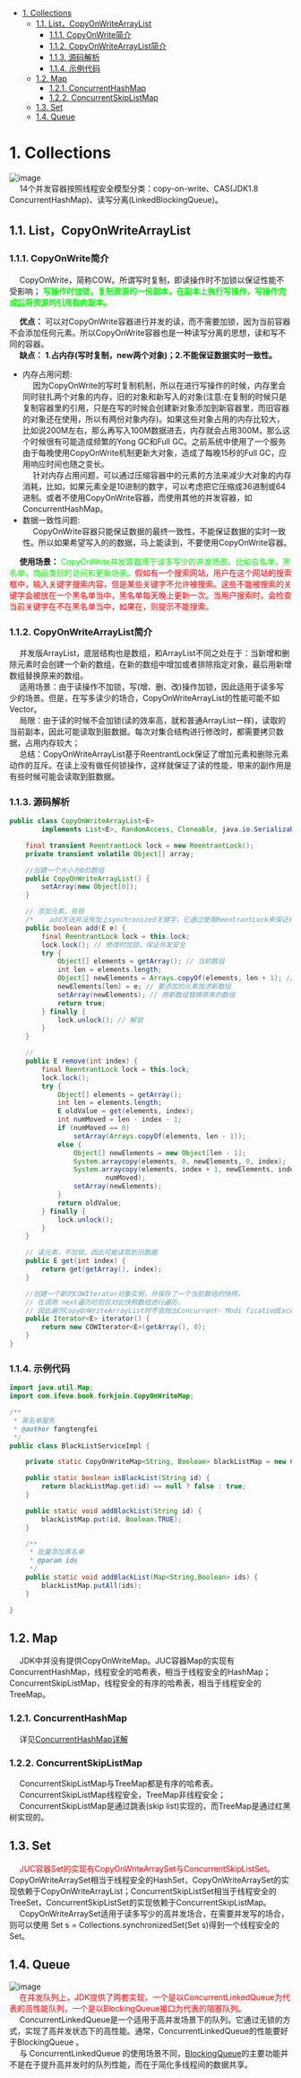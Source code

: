 

<!-- TOC -->

- [1. Collections](#1-collections)
    - [1.1. List，CopyOnWriteArrayList](#11-listcopyonwritearraylist)
        - [1.1.1. CopyOnWrite简介](#111-copyonwrite简介)
        - [1.1.2. CopyOnWriteArrayList简介](#112-copyonwritearraylist简介)
        - [1.1.3. 源码解析](#113-源码解析)
        - [1.1.4. 示例代码](#114-示例代码)
    - [1.2. Map](#12-map)
        - [1.2.1. ConcurrentHashMap](#121-concurrenthashmap)
        - [1.2.2. ConcurrentSkipListMap](#122-concurrentskiplistmap)
    - [1.3. Set](#13-set)
    - [1.4. Queue](#14-queue)

<!-- /TOC -->

# 1. Collections
![image](https://gitee.com/wt1814/pic-host/raw/master/images/java/concurrent/concurrent-5.png)  
&emsp; 14个并发容器按照线程安全模型分类：copy-on-write、CAS(JDK1.8 ConcurrentHashMap)、读写分离(LinkedBlockingQueue)。  

## 1.1. List，CopyOnWriteArrayList  
### 1.1.1. CopyOnWrite简介 
&emsp; CopyOnWrite，简称COW。所谓写时复制，即读操作时不加锁以保证性能不受影响； **<font color = "lime">写操作时加锁，复制资源的一份副本，在副本上执行写操作，写操作完成后将资源的引用指向副本。</font>**  

&emsp; **优点：** 可以对CopyOnWrite容器进行并发的读，而不需要加锁，因为当前容器不会添加任何元素。所以CopyOnWrite容器也是一种读写分离的思想，读和写不同的容器。  
&emsp; **缺点：** **1.占内存(写时复制，new两个对象)；2.不能保证数据实时一致性。**  
* 内存占用问题:  
&emsp; 因为CopyOnWrite的写时复制机制，所以在进行写操作的时候，内存里会同时驻扎两个对象的内存，旧的对象和新写入的对象(注意:在复制的时候只是复制容器里的引用，只是在写的时候会创建新对象添加到新容器里，而旧容器的对象还在使用，所以有两份对象内存)。如果这些对象占用的内存比较大，比如说200M左右，那么再写入100M数据进去，内存就会占用300M，那么这个时候很有可能造成频繁的Yong GC和Full GC。之前系统中使用了一个服务由于每晚使用CopyOnWrite机制更新大对象，造成了每晚15秒的Full GC，应用响应时间也随之变长。  
&emsp; 针对内存占用问题，可以通过压缩容器中的元素的方法来减少大对象的内存消耗，比如，如果元素全是10进制的数字，可以考虑把它压缩成36进制或64进制。或者不使用CopyOnWrite容器，而使用其他的并发容器，如ConcurrentHashMap。  
* 数据一致性问题:  
&emsp; CopyOnWrite容器只能保证数据的最终一致性，不能保证数据的实时一致性。所以如果希望写入的的数据，马上能读到，不要使用CopyOnWrite容器。 

&emsp; **使用场景：** <font color = "lime">CopyOnWrite并发容器用于读多写少的并发场景。比如白名单，黑名单，商品类目的访问和更新场景。</font><font color = "red">假如有一个搜索网站，用户在这个网站的搜索框中，输入关键字搜索内容，但是某些关键字不允许被搜索。这些不能被搜索的关键字会被放在一个黑名单当中，黑名单每天晚上更新一次。当用户搜索时，会检查当前关键字在不在黑名单当中，如果在，则提示不能搜索。</font>  

### 1.1.2. CopyOnWriteArrayList简介  
<!-- 
知道 CopyOnWriteArrayList 吗？
https://mp.weixin.qq.com/s/hEkUIJWEG1mJ1Ya8pa7R4w
-->
&emsp; 并发版ArrayList，底层结构也是数组，和ArrayList不同之处在于：当新增和删除元素时会创建一个新的数组，在新的数组中增加或者排除指定对象，最后用新增数组替换原来的数组。  
&emsp; 适用场景：由于读操作不加锁，写(增、删、改)操作加锁，因此适用于读多写少的场景。但是，在写多读少的场合，CopyOnWriteArrayList的性能可能不如Vector。   
&emsp; 局限：由于读的时候不会加锁(读的效率高，就和普通ArrayList一样)，读取的当前副本，因此可能读取到脏数据。每次对集合结构进行修改时，都需要拷贝数据，占用内存较大；  
&emsp; 总结：CopyOnWriteArrayList基于ReentrantLock保证了增加元素和删除元素动作的互斥。在读上没有做任何锁操作，这样就保证了读的性能，带来的副作用是有些时候可能会读取到脏数据。  

### 1.1.3. 源码解析  

```java
public class CopyOnWriteArrayList<E>
        implements List<E>, RandomAccess, Cloneable, java.io.Serializable {

    final transient ReentrantLock lock = new ReentrantLock();
    private transient volatile Object[] array;

    //创建一个大小为0的数组
    public CopyOnWriteArrayList() {
        setArray(new Object[0]);
    }

    // 添加元素，有锁
    /*    add方法并没有加上synchronized关键字，它通过使用ReentrantLock来保证线程安全。*/
    public boolean add(E e) {
        final ReentrantLock lock = this.lock;
        lock.lock(); // 修改时加锁，保证并发安全
        try {
            Object[] elements = getArray(); // 当前数组
            int len = elements.length;
            Object[] newElements = Arrays.copyOf(elements, len + 1); // 创建一个新数组，比老的大一个空间
            newElements[len] = e; // 要添加的元素放进新数组
            setArray(newElements); // 用新数组替换原来的数组
            return true;
        } finally {
            lock.unlock(); // 解锁
        }
    }

    //
    public E remove(int index) {
        final ReentrantLock lock = this.lock;
        lock.lock();
        try {
            Object[] elements = getArray();
            int len = elements.length;
            E oldValue = get(elements, index);
            int numMoved = len - index - 1;
            if (numMoved == 0)
                setArray(Arrays.copyOf(elements, len - 1));
            else {
                Object[] newElements = new Object[len - 1];
                System.arraycopy(elements, 0, newElements, 0, index);
                System.arraycopy(elements, index + 1, newElements, index,
                        numMoved);
                setArray(newElements);
            }
            return oldValue;
        } finally {
            lock.unlock();
        }
    }

    // 读元素，不加锁，因此可能读取到旧数据
    public E get(int index) {
        return get(getArray(), index);
    }

    //创建一个新的COWIterator对象实例，并保存了一个当前数组的快照，
    // 在调用 next遍历时则仅对此快照数组进行遍历，
    // 因此遍历CopyOnWriteArrayList时不会抛出Concurrent- Modi ficatiedException
    public Iterator<E> iterator() {
        return new COWIterator<E>(getArray(), 0);
    }
}
```

### 1.1.4. 示例代码  

```java
import java.util.Map;
import com.ifeve.book.forkjoin.CopyOnWriteMap;

/**
 * 黑名单服务
 * @author fangtengfei
 */
public class BlackListServiceImpl {

    private static CopyOnWriteMap<String, Boolean> blackListMap = new CopyOnWriteMap<String, Boolean>(1000);

    public static boolean isBlackList(String id) {
        return blackListMap.get(id) == null ? false : true;
    }

    public static void addBlackList(String id) {
        blackListMap.put(id, Boolean.TRUE);
    }

    /**
     * 批量添加黑名单
     * @param ids
     */
    public static void addBlackList(Map<String,Boolean> ids) {
        blackListMap.putAll(ids);
    }

}
```

## 1.2. Map  
&emsp; JDK中并没有提供CopyOnWriteMap。JUC容器Map的实现有ConcurrentHashMap，线程安全的哈希表，相当于线程安全的HashMap；ConcurrentSkipListMap，线程安全的有序的哈希表，相当于线程安全的TreeMap。  

### 1.2.1. ConcurrentHashMap
&emsp; 详见[ConcurrentHashMap详解](/docs/java/concurrent/ConcurrentHashMap.md)  

### 1.2.2. ConcurrentSkipListMap
&emsp; ConcurrentSkipListMap与TreeMap都是有序的哈希表。  
&emsp; ConcurrentSkipListMap线程安全，TreeMap非线程安全；  
&emsp; ConcurrentSkipListMap是通过跳表(skip list)实现的，而TreeMap是通过红黑树实现的。

## 1.3. Set  
&emsp; <font color = "red">JUC容器Set的实现有CopyOnWriteArraySet与ConcurrentSkipListSet。</font>CopyOnWriteArraySet相当于线程安全的HashSet，CopyOnWriteArraySet的实现依赖于CopyOnWriteArrayList；ConcurrentSkipListSet相当于线程安全的TreeSet，ConcurrentSkipListSet的实现依赖于ConcurrentSkipListMap。  
&emsp; CopyOnWriteArraySet适用于读多写少的高并发场合，在需要并发写的场合，则可以使用 Set s = Collections.synchronizedSet(Set<T> s)得到一个线程安全的Set。 

## 1.4. Queue  
![image](https://gitee.com/wt1814/pic-host/raw/master/images/java/concurrent/concurrent-6.png)  
&emsp; <font color = "red">在并发队列上，JDK提供了两套实现，一个是以ConcurrentLinkedQueue为代表的高性能队列，一个是以BlockingQueue接口为代表的阻塞队列。</font>  
&emsp; ConcurrentLinkedQueue是一个适用于高并发场景下的队列。它通过无锁的方式，实现了高并发状态下的高性能。通常，ConcurrentLinkedQueue的性能要好于BlockingQueue 。  
&emsp; 与 ConcurrentLinkedQueue 的使用场景不同，[BlockingQueue](/docs/java/concurrent/BlockingQueue.md)的主要功能并不是在于提升高并发时的队列性能，而在于简化多线程间的数据共享。  
